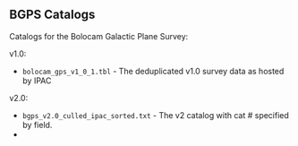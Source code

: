 BGPS Catalogs
-------------

Catalogs for the Bolocam Galactic Plane Survey:

v1.0:

 * `bolocam_gps_v1_0_1.tbl` - The deduplicated v1.0 survey data as hosted by IPAC

v2.0:

 * `bgps_v2.0_culled_ipac_sorted.txt` - The v2 catalog with cat # specified by field.
 * 

